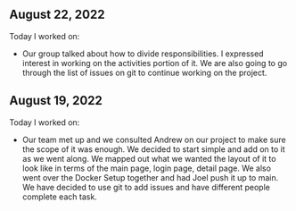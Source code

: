 ## August 22, 2022

Today I worked on:

* Our group talked about how to divide responsibilities. I expressed interest in working on the activities portion of it. We are also going to go through the list of issues on git to continue working on the project. 


## August 19, 2022

Today I worked on:

* Our team met up and we consulted Andrew on our project to make sure the scope of it was enough. We decided to start simple and add on to it as we went along. We mapped out what we wanted the layout of it to look like in terms of the main page, login page, detail page. We also went over the Docker Setup together and had Joel push it up to main. We have decided to use git to add issues and have different people complete each task.  
